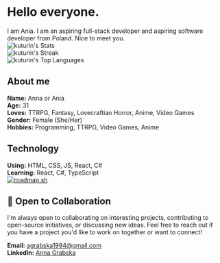 # Hello everyone.

I am Ania. I am an aspiring full-stack developer and aspiring software developer from Poland. Nice to meet you.  
![kuturin's Stats](https://github-readme-stats.vercel.app/api?username=kuturin&theme=vue-dark&show_icons=true&hide_border=true&count_private=true)  
![kuturin's Streak](https://github-readme-streak-stats.herokuapp.com/?user=kuturin&theme=vue-dark&hide_border=true)  
![kuturin's Top Languages](https://github-readme-stats.vercel.app/api/top-langs/?username=kuturin&theme=vue-dark&show_icons=true&hide_border=true&layout=compact)  

## About me

**Name:** Anna or Ania  
**Age:** 31  
**Loves:** TTRPG, Fantasy, Lovecraftian Horror, Anime, Video Games  
**Gender:** Female (She/Her)  
**Hobbies:** Programming, TTRPG, Video Games, Anime  

## Technology

**Using:** HTML, CSS, JS, React, C#  
**Learning:** React, C#, TypeScript  
<a href="https://roadmap.sh"><img src="https://roadmap.sh/card/tall/672c8e9331d65c235d34fa7f?variant=dark&roadmaps=frontend%2Cbackend%2Cjavascript%2Creact" alt="roadmap.sh"/></a>  

## 🤝 Open to Collaboration

I'm always open to collaborating on interesting projects, contributing to open-source initiatives, or discussing new ideas. Feel free to reach out if you have a project you'd like to work on together or want to connect!

**Email:** [agrabska1994@gmail.com](mailto:agrabska1994@gmail.com)  
**LinkedIn:** [Anna Grabska]([https://linkedin.com/in/your-profile](https://www.linkedin.com/in/anna-grabska-94a569339/))  

<!---
kuturin/kuturin is a ✨ special ✨ repository because its `README.md` (this file) appears on your GitHub profile.
You can click the Preview link to take a look at your changes.
--->
